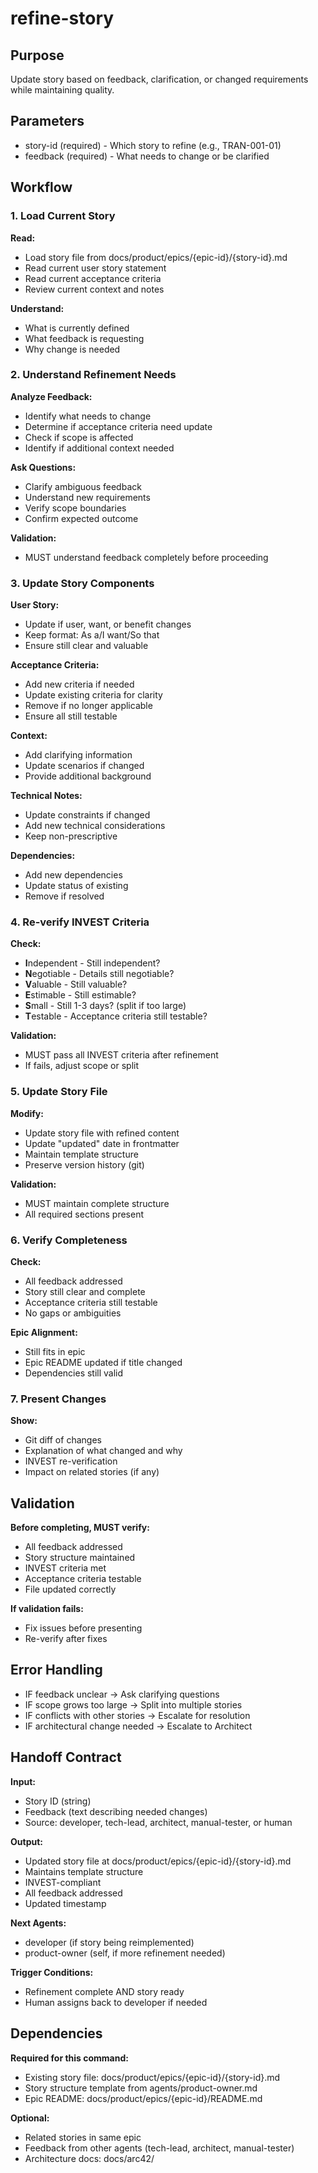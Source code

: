# refine-story

## Purpose
Update story based on feedback, clarification, or changed requirements while maintaining quality.

## Parameters
- story-id (required) - Which story to refine (e.g., TRAN-001-01)
- feedback (required) - What needs to change or be clarified

## Workflow

### 1. Load Current Story

**Read:**
- Load story file from docs/product/epics/{epic-id}/{story-id}.md
- Read current user story statement
- Read current acceptance criteria
- Review current context and notes

**Understand:**
- What is currently defined
- What feedback is requesting
- Why change is needed

### 2. Understand Refinement Needs

**Analyze Feedback:**
- Identify what needs to change
- Determine if acceptance criteria need update
- Check if scope is affected
- Identify if additional context needed

**Ask Questions:**
- Clarify ambiguous feedback
- Understand new requirements
- Verify scope boundaries
- Confirm expected outcome

**Validation:**
- MUST understand feedback completely before proceeding

### 3. Update Story Components

**User Story:**
- Update if user, want, or benefit changes
- Keep format: As a/I want/So that
- Ensure still clear and valuable

**Acceptance Criteria:**
- Add new criteria if needed
- Update existing criteria for clarity
- Remove if no longer applicable
- Ensure all still testable

**Context:**
- Add clarifying information
- Update scenarios if changed
- Provide additional background

**Technical Notes:**
- Update constraints if changed
- Add new technical considerations
- Keep non-prescriptive

**Dependencies:**
- Add new dependencies
- Update status of existing
- Remove if resolved

### 4. Re-verify INVEST Criteria

**Check:**
- **I**ndependent - Still independent?
- **N**egotiable - Details still negotiable?
- **V**aluable - Still valuable?
- **E**stimable - Still estimable?
- **S**mall - Still 1-3 days? (split if too large)
- **T**estable - Acceptance criteria still testable?

**Validation:**
- MUST pass all INVEST criteria after refinement
- If fails, adjust scope or split

### 5. Update Story File

**Modify:**
- Update story file with refined content
- Update "updated" date in frontmatter
- Maintain template structure
- Preserve version history (git)

**Validation:**
- MUST maintain complete structure
- All required sections present

### 6. Verify Completeness

**Check:**
- All feedback addressed
- Story still clear and complete
- Acceptance criteria still testable
- No gaps or ambiguities

**Epic Alignment:**
- Still fits in epic
- Epic README updated if title changed
- Dependencies still valid

### 7. Present Changes

**Show:**
- Git diff of changes
- Explanation of what changed and why
- INVEST re-verification
- Impact on related stories (if any)

## Validation

**Before completing, MUST verify:**
- All feedback addressed
- Story structure maintained
- INVEST criteria met
- Acceptance criteria testable
- File updated correctly

**If validation fails:**
- Fix issues before presenting
- Re-verify after fixes

## Error Handling

- IF feedback unclear → Ask clarifying questions
- IF scope grows too large → Split into multiple stories
- IF conflicts with other stories → Escalate for resolution
- IF architectural change needed → Escalate to Architect

## Handoff Contract

**Input:**
- Story ID (string)
- Feedback (text describing needed changes)
- Source: developer, tech-lead, architect, manual-tester, or human

**Output:**
- Updated story file at docs/product/epics/{epic-id}/{story-id}.md
- Maintains template structure
- INVEST-compliant
- All feedback addressed
- Updated timestamp

**Next Agents:**
- developer (if story being reimplemented)
- product-owner (self, if more refinement needed)

**Trigger Conditions:**
- Refinement complete AND story ready
- Human assigns back to developer if needed

## Dependencies

**Required for this command:**
- Existing story file: docs/product/epics/{epic-id}/{story-id}.md
- Story structure template from agents/product-owner.md
- Epic README: docs/product/epics/{epic-id}/README.md

**Optional:**
- Related stories in same epic
- Feedback from other agents (tech-lead, architect, manual-tester)
- Architecture docs: docs/arc42/
